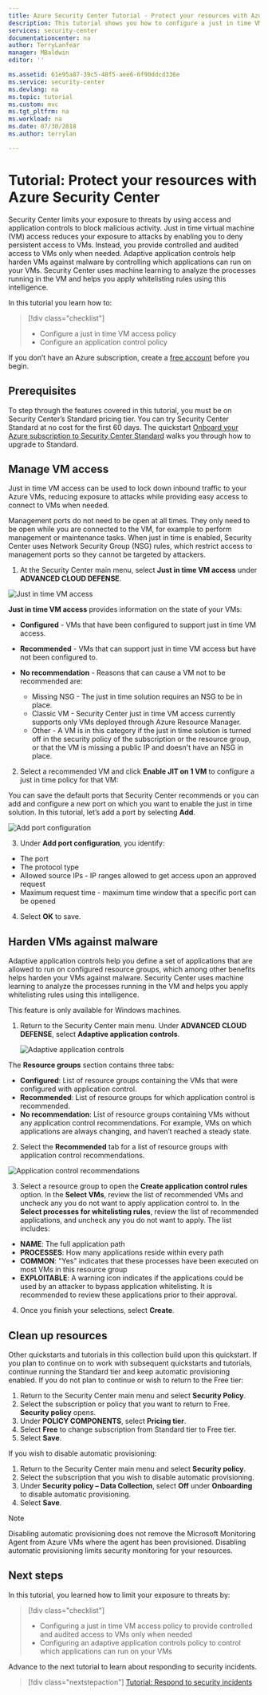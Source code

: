 ```yaml
---
title: Azure Security Center Tutorial - Protect your resources with Azure Security Center | Microsoft Docs
description: This tutorial shows you how to configure a just in time VM access policy and an application control policy.
services: security-center
documentationcenter: na
author: TerryLanfear
manager: MBaldwin
editor: ''

ms.assetid: 61e95a87-39c5-48f5-aee6-6f90ddcd336e
ms.service: security-center
ms.devlang: na
ms.topic: tutorial
ms.custom: mvc
ms.tgt_pltfrm: na
ms.workload: na
ms.date: 07/30/2018
ms.author: terrylan

---
```

# Tutorial: Protect your resources with Azure Security Center
Security Center limits your exposure to threats by using access and application controls to block malicious activity. Just in time virtual machine (VM) access reduces your exposure to attacks by enabling you to deny persistent access to VMs. Instead, you provide controlled and audited access to VMs only when needed. Adaptive application controls help harden VMs against malware by controlling which applications can run on your VMs. Security Center uses machine learning to analyze the processes running in the VM and helps you apply whitelisting rules using this intelligence.

In this tutorial you learn how to:

> [!div class="checklist"]
> * Configure a just in time VM access policy
> * Configure an application control policy

If you don’t have an Azure subscription, create a  [free account](https://azure.microsoft.com/pricing/free-trial/) before you begin.

## Prerequisites
To step through the features covered in this tutorial, you must be on Security Center’s Standard pricing tier. You can try Security Center Standard at no cost for the first 60 days. The quickstart [Onboard your Azure subscription to Security Center Standard](security-center-get-started.md) walks you through how to upgrade to Standard.

## Manage VM access
Just in time VM access can be used to lock down inbound traffic to your Azure VMs, reducing exposure to attacks while providing easy access to connect to VMs when needed.

Management ports do not need to be open at all times. They only need to be open while you are connected to the VM, for example to perform management or maintenance tasks. When just in time is enabled, Security Center uses Network Security Group (NSG) rules, which restrict access to management ports so they cannot be targeted by attackers.

1. At the Security Center main menu, select **Just in time VM access** under **ADVANCED CLOUD DEFENSE**.

  ![Just in time VM access][1]

  **Just in time VM access** provides information on the state of your VMs:

  - **Configured** - VMs that have been configured to support just in time VM access.
  - **Recommended** - VMs that can support just in time VM access but have not been configured to.
  - **No recommendation** - Reasons that can cause a VM not to be recommended are:

    - Missing NSG - The just in time solution requires an NSG to be in place.
    - Classic VM - Security Center just in time VM access currently supports only VMs deployed through Azure Resource Manager.
    - Other - A VM is in this category if the just in time solution is turned off in the security policy of the subscription or the resource group, or that the VM is missing a public IP and doesn't have an NSG in place.

2. Select a recommended VM and click **Enable JIT on 1 VM** to configure a just in time policy for that VM:

  You can save the default ports that Security Center recommends or you can add and configure a new port on which you want to enable the just in time solution. In this tutorial, let’s add a port by selecting **Add**.

  ![Add port configuration][2]

3. Under **Add port configuration**, you identify:

  - The port
  - The protocol type
  - Allowed source IPs - IP ranges allowed to get access upon an approved request
  - Maximum request time - maximum time window that a specific port can be opened

4. Select **OK** to save.

## Harden VMs against malware
Adaptive application controls help you define a set of applications that are allowed to run on configured resource groups, which among other benefits helps harden your VMs against malware. Security Center uses machine learning to analyze the processes running in the VM and helps you apply whitelisting rules using this intelligence.

This feature is only available for Windows machines.

1. Return to the Security Center main menu. Under **ADVANCED CLOUD DEFENSE**, select **Adaptive application controls**.

   ![Adaptive application controls][3]

  The **Resource groups** section contains three tabs:

  - **Configured**: List of resource groups containing the VMs that were configured with application control.
  - **Recommended**: List of resource groups for which application control is recommended.
  - **No recommendation**: List of resource groups containing VMs without any application control recommendations. For example, VMs on which applications are always changing, and haven’t reached a steady state.

2. Select the **Recommended** tab for a list of resource groups with application control recommendations.

  ![Application control recommendations][4]

3. Select a resource group to open the **Create application control rules** option. In the **Select VMs**, review the list of recommended VMs and uncheck any you do not want to apply application control to. In the **Select processes for whitelisting rules**, review the list of recommended applications, and uncheck any you do not want to apply. The list includes:

  - **NAME**: The full application path
  - **PROCESSES**: How many applications reside within every path
  - **COMMON**: "Yes" indicates that these processes have been executed on most VMs in this resource group
  - **EXPLOITABLE**: A warning icon indicates if the applications could be used by an attacker to bypass application whitelisting. It is recommended to review these applications prior to their approval.

4. Once you finish your selections, select **Create**.

## Clean up resources
Other quickstarts and tutorials in this collection build upon this quickstart. If you plan to continue on to work with subsequent quickstarts and tutorials, continue running the Standard tier and keep automatic provisioning enabled. If you do not plan to continue or wish to return to the Free tier:

1. Return to the Security Center main menu and select **Security Policy**.
2. Select the subscription or policy that you want to return to Free. **Security policy** opens.
3. Under **POLICY COMPONENTS**, select **Pricing tier**.
4. Select **Free** to change subscription from Standard tier to Free tier.
5. Select **Save**.

If you wish to disable automatic provisioning:

1. Return to the Security Center main menu and select **Security policy**.
2. Select the subscription that you wish to disable automatic provisioning.
3. Under **Security policy – Data Collection**, select **Off** under **Onboarding** to disable automatic provisioning.
4. Select **Save**.

>[!NOTE]
> Disabling automatic provisioning does not remove the Microsoft Monitoring Agent from Azure VMs where the agent has been provisioned. Disabling automatic provisioning limits security monitoring for your resources.
>

## Next steps
In this tutorial, you learned how to limit your exposure to threats by:

> [!div class="checklist"]
> * Configuring a just in time VM access policy to provide controlled and audited access to VMs only when needed
> * Configuring an adaptive application controls policy to control which applications can run on your VMs

Advance to the next tutorial to learn about responding to security incidents.

> [!div class="nextstepaction"]
> [Tutorial: Respond to security incidents](tutorial-security-incident.md)

<!--Image references-->
[1]: ./media/tutorial-protect-resources/just-in-time-vm-access.png
[2]: ./media/tutorial-protect-resources/add-port.png
[3]: ./media/tutorial-protect-resources/adaptive-application-control-options.png
[4]: ./media/tutorial-protect-resources/recommended-resource-groups.png
